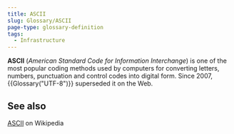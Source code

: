 ```yaml
---
title: ASCII
slug: Glossary/ASCII
page-type: glossary-definition
tags:
  - Infrastructure
---
```


**ASCII** (_American Standard Code for Information Interchange_) is one of the most popular coding methods used by computers for converting letters, numbers, punctuation and control codes into digital form. Since 2007, {{Glossary("UTF-8")}} superseded it on the Web.

## See also

[ASCII](https://en.wikipedia.org/wiki/ASCII) on Wikipedia
